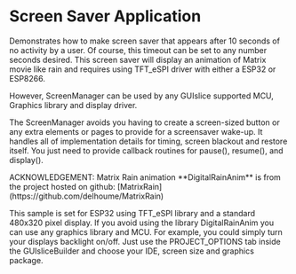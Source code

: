 
# Screen Saver Application

<p>
Demonstrates how to make screen saver that appears after 10 seconds of 
no activity by a user. Of course, this timeout can be set to any number 
seconds desired. This screen saver will display an animation of Matrix 
movie like rain and requires using TFT_eSPI driver with either a ESP32 
or ESP8266. 
</p>

<p>
However, ScreenManager can be used by any GUIslice supported 
MCU, Graphics library and display driver. 
</p>

<p>
The ScreenManager avoids you having to create a screen-sized button or any
extra elements or pages to provide for a screensaver wake-up. It handles all of
implementation details for timing, screen blackout and restore itself.  
You just need to provide callback routines for pause(), resume(), and display(). 
</p>

<p>
ACKNOWLEDGEMENT: Matrix Rain animation **DigitalRainAnim** is from the project 
hosted on github: 
[MatrixRain](https://github.com/delhoume/MatrixRain)
</p>

<p>
This sample is set for ESP32 using TFT_eSPI library and a standard 
480x320 pixel display. If you avoid using the library DigitalRainAnim 
you can use any graphics library and MCU. For example, you could simply 
turn your displays backlight on/off. Just use the PROJECT_OPTIONS tab 
inside the GUIsliceBuilder and choose your IDE, screen size and graphics 
package. 
</p> 
